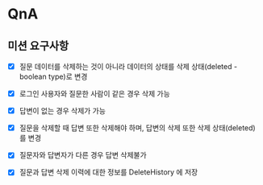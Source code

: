 # QnA

## 미션 요구사항

- [X] 질문 데이터를 삭제하는 것이 아니라 데이터의 상태를 삭제 상태(deleted - boolean type)로 변경

- [X] 로그인 사용자와 질문한 사람이 같은 경우 삭제 가능
    
- [X] 답변이 없는 경우 삭제가 가능
      
- [X] 질문을 삭제할 때 답변 또한 삭제해야 하며, 답변의 삭제 또한 삭제 상태(deleted)를 변경

- [X] 질문자와 답변자가 다른 경우 답변 삭제불가

- [X] 질문과 답변 삭제 이력에 대한 정보를 DeleteHistory 에 저장
